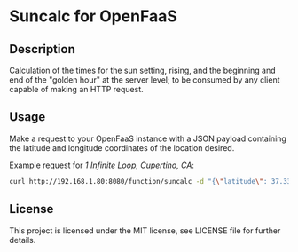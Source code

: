 # Suncalc for OpenFaaS

## Description

Calculation of the times for the sun setting, rising, and the beginning and end of the "golden hour" at the server level; to be consumed by any client capable of making an HTTP request.

## Usage

Make a request to your OpenFaaS instance with a JSON payload containing the latitude and longitude coordinates of the location desired.

Example request for _1 Infinite Loop, Cupertino, CA_:
```bash
curl http://192.168.1.80:8080/function/suncalc -d "{\"latitude\": 37.3317, \"longitude\": -122.0303}"
```

## License

This project is licensed under the MIT license, see LICENSE file for further details.

